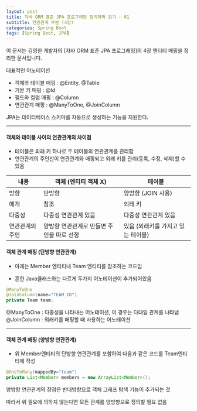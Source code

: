 ```yaml
---
layout: post
title: 자바 ORM 표준 JPA 프로그래밍 정리하며 읽기 - 01
subtitle: 연관관계 부분 (4장)
categories: Spring Boot
tags: [Spring Boot, JPA]
---
```


이 문서는 김영한 개발자의 [자바 ORM 표준 JPA 프로그래밍]의 4장 엔티티 매핑을 정리한 문서입니다.

대표적인 어노테이션

- 객체와 테이블 매핑 : @Entity, @Table
- 기본 키 매핑 : @Id
- 필드와 컬럼 매핑 : @Column
- 연관관계 매핑 : @ManyToOne, @JoinColumn

JPA는 데이터베이스 스키마를 자동으로 생성하는 기능을 지원한다.

---

#### 객체와 테이블 사이의 연관관계의 차이점

- 테이블은 외래 키 하나로 두 테이블의 연관관계를 관리함
- 연관관계의 주인만이 연관관계와 매핑되고 외래 키를 관리(등록, 수정, 삭제)할 수 있음

| 내용            | 객체 (엔티티 객체 X)                      | 테이블                             |
| --------------- | ----------------------------------------- | ---------------------------------- |
| 방향            | 단방향                                    | 양방향 (JOIN 사용)                 |
| 매개            | 참조                                      | 외래 키                            |
| 다중성          | 다중성 연관관계 있음                      | 다중성 연관관계 있음               |
| 연관관계의 주인 | 양방향 연관관계로 만들면 주인을 따로 선정 | 있음 (외래키를 가지고 있는 테이블) |

#### 객체 관계 매핑 (단방향 연관관계)

- 아래는 Member 엔티티내 Team 엔티티를 참조하는 코드임

- 흔한 Java클래스와는 다르게 두가지 어노테이션이 추가되어있음

```java
@ManyToOne
@JoinColumn(name="TEAM_ID")
private Team team;
```

@ManyToOne : 다중성을 나타내는 어노테이션, 이 경우는 다대일 관계를 나타냄
@JoinColumn : 외래키를 매핑할 때 사용하는 어노테이션

---

#### 객체 관계 매핑 (양방향 연관관계)

- 위 Member엔티티의 단방향 연관관계를 포함하여 다음과 같은 코드를 Team엔티티에 작성

```java
@OneToMany(mappedBy="team")
private List<Member> members = new ArrayList<Member>();
```

양방향 연관관계의 장점은 반대방향으로 객체 그래프 탐색 기능이 추가되는 것

따라서 위 필요에 의하지 않는다면 모든 관계를 양방향으로 정의할 필요 없음
